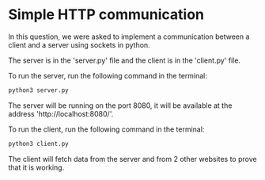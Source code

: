 # Simple HTTP communication

In this question, we were asked to implement a communication between a client and a server using sockets in python.

The server is in the 'server.py' file and the client is in the 'client.py' file.

To run the server, run the following command in the terminal:
```python
python3 server.py
```
The server will be running on the port 8080, it will be available at the address 'http://localhost:8080/'.

To run the client, run the following command in the terminal:
```python
python3 client.py
```

The client will fetch data from the server and from 2 other websites to prove that it is working.